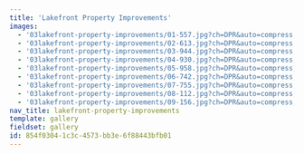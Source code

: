 ```yaml
---
title: 'Lakefront Property Improvements'
images:
  - '03lakefront-property-improvements/01-557.jpg?ch=DPR&auto=compress,enhance,format&w=475&h=300'
  - '03lakefront-property-improvements/02-613.jpg?ch=DPR&auto=compress,enhance,format&w=475&h=300'
  - '03lakefront-property-improvements/03-944.jpg?ch=DPR&auto=compress,enhance,format&w=475&h=300'
  - '03lakefront-property-improvements/04-930.jpg?ch=DPR&auto=compress,enhance,format&w=475&h=300'
  - '03lakefront-property-improvements/05-958.jpg?ch=DPR&auto=compress,enhance,format&w=475&h=300'
  - '03lakefront-property-improvements/06-742.jpg?ch=DPR&auto=compress,enhance,format&w=475&h=300'
  - '03lakefront-property-improvements/07-755.jpg?ch=DPR&auto=compress,enhance,format&w=475&h=300'
  - '03lakefront-property-improvements/08-112.jpg?ch=DPR&auto=compress,enhance,format&w=475&h=300'
  - '03lakefront-property-improvements/09-156.jpg?ch=DPR&auto=compress,enhance,format&w=475&h=300'
nav_title: lakefront-property-improvements
template: gallery
fieldset: gallery
id: 854f0304-1c3c-4573-bb3e-6f88443bfb01
---
```

